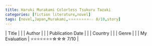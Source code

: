 ```yaml
---
title: Haruki Murakami Colorless Tsukuru Tazaki
categories: [fiction literature,novel]
tags: [novel,Japan,Murakami,⭐⭐⭐⭐⭐⭐⭐⭐☆☆ 8/10,story]
---
```


| Title |  |
| Author |  |
| Publication Date |   |
| Country |  |
| Genre |   |
| My Evaluation | ⭐⭐⭐⭐⭐⭐⭐☆☆☆ 7/10  |
        